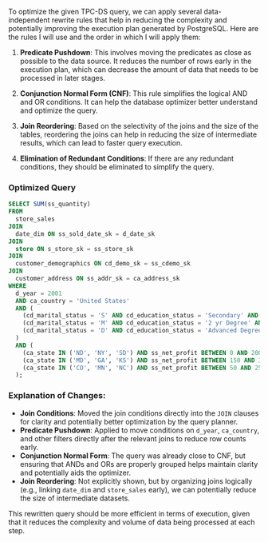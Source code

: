 To optimize the given TPC-DS query, we can apply several data-independent rewrite rules that help in reducing the complexity and potentially improving the execution plan generated by PostgreSQL. Here are the rules I will use and the order in which I will apply them:

1. **Predicate Pushdown**: This involves moving the predicates as close as possible to the data source. It reduces the number of rows early in the execution plan, which can decrease the amount of data that needs to be processed in later stages.

2. **Conjunction Normal Form (CNF)**: This rule simplifies the logical AND and OR conditions. It can help the database optimizer better understand and optimize the query.

3. **Join Reordering**: Based on the selectivity of the joins and the size of the tables, reordering the joins can help in reducing the size of intermediate results, which can lead to faster query execution.

4. **Elimination of Redundant Conditions**: If there are any redundant conditions, they should be eliminated to simplify the query.

### Optimized Query

```sql
SELECT SUM(ss_quantity)
FROM 
  store_sales
JOIN 
  date_dim ON ss_sold_date_sk = d_date_sk
JOIN 
  store ON s_store_sk = ss_store_sk
JOIN 
  customer_demographics ON cd_demo_sk = ss_cdemo_sk
JOIN 
  customer_address ON ss_addr_sk = ca_address_sk
WHERE 
  d_year = 2001
  AND ca_country = 'United States'
  AND (
    (cd_marital_status = 'S' AND cd_education_status = 'Secondary' AND ss_sales_price BETWEEN 100.00 AND 150.00) OR
    (cd_marital_status = 'M' AND cd_education_status = '2 yr Degree' AND ss_sales_price BETWEEN 50.00 AND 100.00) OR
    (cd_marital_status = 'D' AND cd_education_status = 'Advanced Degree' AND ss_sales_price BETWEEN 150.00 AND 200.00)
  )
  AND (
    (ca_state IN ('ND', 'NY', 'SD') AND ss_net_profit BETWEEN 0 AND 2000) OR
    (ca_state IN ('MD', 'GA', 'KS') AND ss_net_profit BETWEEN 150 AND 3000) OR
    (ca_state IN ('CO', 'MN', 'NC') AND ss_net_profit BETWEEN 50 AND 25000)
  );
```

### Explanation of Changes:
- **Join Conditions**: Moved the join conditions directly into the `JOIN` clauses for clarity and potentially better optimization by the query planner.
- **Predicate Pushdown**: Applied to move conditions on `d_year`, `ca_country`, and other filters directly after the relevant joins to reduce row counts early.
- **Conjunction Normal Form**: The query was already close to CNF, but ensuring that ANDs and ORs are properly grouped helps maintain clarity and potentially aids the optimizer.
- **Join Reordering**: Not explicitly shown, but by organizing joins logically (e.g., linking `date_dim` and `store_sales` early), we can potentially reduce the size of intermediate datasets.

This rewritten query should be more efficient in terms of execution, given that it reduces the complexity and volume of data being processed at each step.